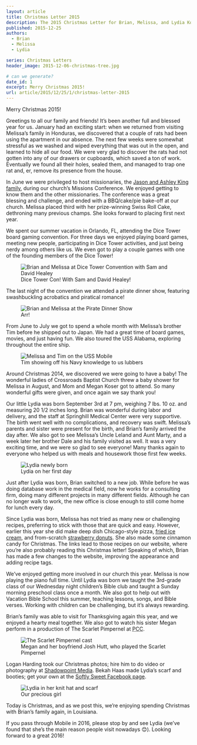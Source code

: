 ```yaml
---
layout: article
title: Christmas Letter 2015
description: The 2015 Christmas Letter for Brian, Melissa, and Lydia Koser
published: 2015-12-25
authors:
  - Brian
  - Melissa
  - Lydia

series: Christmas Letters
header_image: 2015-12-06-christmas-tree.jpg

# can we generate?
date_id: 1
excerpt: Merry Christmas 2015!
url: article/2015/12/25/1/christmas-letter-2015
---
```

Merry Christmas 2015!

Greetings to all our family and friends! It’s been another full and blessed year for us. January had an exciting start: when we returned from visiting Melissa’s family in Honduras, we discovered that a couple of rats had been using the apartment in our absence. The next few weeks were somewhat stressful as we washed and wiped everything that was out in the open, and learned to hide all our food. We were very glad to discover the rats had not gotten into any of our drawers or cupboards, which saved a ton of work. Eventually we found all their holes, sealed them, and managed to trap one rat and, er, remove its presence from the house.

In June we were privileged to host missionaries, the [Jason and Ashley King family](http://kingsinafrica.com/), during our church’s Missions Conference. We enjoyed getting to know them and the other missionaries. The conference was a great blessing and challenge, and ended with a BBQ/cake/pie bake-off at our church. Melissa placed third with her prize-winning Swiss Roll Cake, dethroning many previous champs. She looks forward to placing first next year.

We spent our summer vacation in Orlando, FL, attending the Dice Tower board gaming convention. For three days we enjoyed playing board games, meeting new people, participating in Dice Tower activities, and just being nerdy among others like us. We even got to play a couple games with one of the founding members of the Dice Tower!

<figure>            <img src="https://s3.amazonaws.com/cdn.koser.us/img/journal/2015-06-25-dice-tower-con.jpg" alt="Brian and Melissa at Dice Tower Convention with Sam and David Healey">            <figcaption>Dice Tower Con! With Sam and David Healey!</figcaption>    </figure>      

The last night of the convention we attended a pirate dinner show, featuring swashbuckling acrobatics and piratical romance!

<figure>            <img src="https://s3.amazonaws.com/cdn.koser.us/img/journal/2015-06-27-pirate-dinner-show.jpg" alt="Brian and Melissa at the Pirate Dinner Show">            <figcaption>Arr!</figcaption>    </figure>      

From June to July we got to spend a whole month with Melissa’s brother Tim before he shipped out to Japan. We had a great time of board games, movies, and just having fun. We also toured the USS Alabama, exploring throughout the entire ship.

<figure>            <img src="https://s3.amazonaws.com/cdn.koser.us/img/journal/2015-07-24-uss-mobile.jpg" alt="Melissa and Tim on the USS Mobile">            <figcaption>Tim showing off his Navy knowledge to us lubbers</figcaption>    </figure>      

Around Christmas 2014, we discovered we were going to have a baby! The wonderful ladies of Crossroads Baptist Church threw a baby shower for Melissa in August, and Mom and Megan Koser got to attend. So many wonderful gifts were given, and once again we say thank you!

Our little Lydia was born September 3rd at 7 pm, weighing 7 lbs. 10 oz. and measuring 20 1/2 inches long. Brian was wonderful during labor and delivery, and the staff at Springhill Medical Center were very supportive. The birth went well with no complications, and recovery was swift. Melissa’s parents and sister were present for the birth, and Brian’s family arrived the day after. We also got to see Melissa’s Uncle Leland and Aunt Marty, and a week later her brother Dale and his family visited as well. It was a very exciting time, and we were so glad to see everyone! Many thanks again to everyone who helped us with meals and housework those first few weeks.</p>    

<figure>            <img src="https://s3.amazonaws.com/cdn.koser.us/img/journal/2015-09-03-lydia.jpg" alt="Lydia newly born">            <figcaption>Lydia on her first day</figcaption>    </figure>      

Just after Lydia was born, Brian switched to a new job. While before he was doing database work in the medical field, now he works for a consulting firm, doing many different projects in many different fields. Although he can no longer walk to work, the new office is close enough to still come home for lunch every day.

Since Lydia was born, Melissa has not tried as many new or challenging recipes, preferring to stick with those that are quick and easy. However, earlier this year she did make deep dish Chicago-style pizza, [fried ice cream](http://koser.us/recipes/fried-ice-cream), and from-scratch [strawberry donuts](http://koser.us/recipes/strawberry-glazed-buttermilk-donuts). She also made some cinnamon candy for Christmas. The links lead to those recipes on our website, where you’re also probably reading this Christmas letter! Speaking of which, Brian has made a few changes to the website, improving the appearance and adding recipe tags.

We’ve enjoyed getting more involved in our church this year. Melissa is now playing the piano full time. Until Lydia was born we taught the 3rd-grade class of our Wednesday night children’s Bible club and taught a Sunday morning preschool class once a month. We also got to help out with Vacation Bible School this summer, teaching lessons, songs, and Bible verses. Working with children can be challenging, but it’s always rewarding.

Brian’s family was able to visit for Thanksgiving again this year, and we enjoyed a hearty meal together. We also got to watch his sister Megan perform in a production of The Scarlet Pimpernel at <abbr title="Pensacola Christian College">PCC</abbr>.

<figure>            <img src="https://s3.amazonaws.com/cdn.koser.us/img/journal/2015-12-03-scarlet-pimpernel.jpg" alt="The Scarlet Pimpernel cast">            <figcaption>Megan and her boyfriend Josh Hutt, who played the Scarlet Pimpernel</figcaption>    </figure>

Logan Harding took our Christmas photos; hire him to do video or photography at [Shadowpoint Media](http://www.shadowpointmedia.com/). Bekah Haas made Lydia’s scarf and booties; get your own at the [Softly Sweet Facebook page](http://www.facebook.com/softlysweet14/).

<figure>            <img src="https://s3.amazonaws.com/cdn.koser.us/img/journal/2015-12-06-lydia.jpg" alt="Lydia in her knit hat and scarf">            <figcaption>Our precious girl</figcaption>    </figure>

Today is Christmas, and as we post this, we’re enjoying spending Christmas with Brian’s family again, in Louisiana.

If you pass through Mobile in 2016, please stop by and see Lydia (we’ve found that she’s the main reason people visit nowadays 😊). Looking forward to a great 2016!